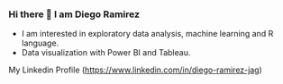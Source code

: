 ### Hi there 👋 I am Diego Ramirez

* I am interested in exploratory data analysis, machine learning and R language.
* Data visualization with Power BI and Tableau.

My Linkedin Profile (https://www.linkedin.com/in/diego-ramirez-jag)

<!--
**daarfarias/daarfarias** is a ✨ _special_ ✨ repository because its `README.md` (this file) appears on your GitHub profile.

Here are some ideas to get you started:

- 🔭 I’m currently working on ...
- 🌱 I’m currently learning ...
- 👯 I’m looking to collaborate on ...
- 🤔 I’m looking for help with ...
- 💬 Ask me about ...
- 📫 How to reach me: ...
- 😄 Pronouns: ...
- ⚡ Fun fact: ...
-->
